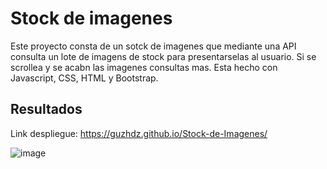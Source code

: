 # Stock de imagenes
Este proyecto consta de un sotck de imagenes que mediante una API consulta un lote de imagens de stock para presentarselas al usuario.
Si se scrollea y se acabn las imagenes consultas mas. Esta hecho con Javascript, CSS, HTML y Bootstrap.

## Resultados
Link despliegue: https://guzhdz.github.io/Stock-de-Imagenes/

![image](https://github.com/guzhdz/Tarea-Bootstrap/assets/89165084/3bebf29a-3c49-4754-8036-26d786c9d807)

